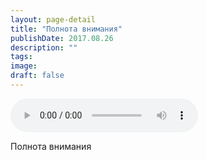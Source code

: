 ```yaml
---
layout: page-detail
title: "Полнота внимания"
publishDate: 2017.08.26
description: ""
tags:
image:
draft: false
---
```


<audio title="2017.08.26 - Полнота внимания.mp3" src="https://filer-api.advayta.org/v1.0/public/files/73945" controls=""></audio>

 Полнота внимания 

  
